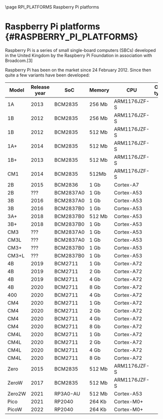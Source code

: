 \page RPI_PLATFORMS Raspberry Pi platforms
# Raspberry Pi platforms {#RASPBERRY_PI_PLATFORMS}

Raspberry Pi is a series of small single-board computers (SBCs) developed in the United Kingdom by the Raspberry Pi Foundation in association with Broadcom.[3]

Raspberry Pi has been on the market since 24 February 2012. Since then quite a few variants have been developed:

| Model | Release year | SoC       | Memory | CPU          | CPU type | Cores | 32/64 | Cache L1 | Cache L2 | Speed  | VideoCore | VC Speed | Ethernet   | Wifi     | BT     | GPIOs |
|-------|--------------|-----------|--------|--------------|----------|-------|-------|----------|----------|--------|-----------|----------|------------|----------|--------|-------|
| 1A    | 2013         | BCM2835   | 256 Mb | ARM1176JZF-S |          | 1     | 32    | 16Kb     | 128Kb    | 700MHz | IV        | 250MHz   | -          | -        | -      | 26    |
| 1B    | 2012         | BCM2835   | 256 Mb | ARM1176JZF-S |          | 1     | 32    | 16Kb     | 128Kb    | 700MHz | IV        | 250MHz   | 100Mb      | -        | -      | 26    |
| 1B    | 2012         | BCM2835   | 512 Mb | ARM1176JZF-S |          | 1     | 32    | 16Kb     | 128Kb    | 700MHz | IV        | 250MHz   | 100Mb      | -        | -      | 26    |
| 1A+   | 2014         | BCM2835   | 512 Mb | ARM1176JZF-S |          | 1     | 32    | 16Kb     | 128Kb    | 700MHz | IV        | 250MHz   | -          | -        | -      | 40    |
| 1B+   | 2013         | BCM2835   | 512 Mb | ARM1176JZF-S |          | 1     | 32    | 16Kb     | 128Kb    | 700MHz | IV        | 250MHz   | 100Mb      | -        | -      | 40    |
| CM1   | 2014         | BCM2835   | 512Mb  | ARM1176JZF-S |          | 1     | 32    |          |          |        |           |          | -          | -        | -      | -     |
| 2B    | 2015         | BCM2836   | 1 Gb   | Cortex-A7    |          | 4     | 32    | 16Kb     | 256Kb    | 900MHz | IV        | 250MHz   | 100Mb      | -        | -      | 40    |
| 2B    | ???          | BCM2837A0 | 1 Gb   | Cortex-A53   |          | 4     | 64    |          |          | 900MHz | IV        | 250MHz   | 100Mb      | -        | -      | 40    |
| 3B    | 2016         | BCM2837A0 | 1 Gb   | Cortex-A53   |          | 4     | 64    |          | 512Kb    | 1.2GHz | IV        | 250MHz   | 100Mb      | 2.4GHz   | 4.1BLE | 40    |
| 3B    | 2016         | BCM2837B0 | 1 Gb   | Cortex-A53   |          | 4     | 64    |          | 512Kb    | 1.2GHz | IV        | 250MHz   | 100Mb      | 2.4GHz   | 4.1BLE | 40    |
| 3A+   | 2018         | BCM2837B0 | 512 Mb | Cortex-A53   |          | 4     | 64    |          | 512Kb    | 1.4GHz | IV        | 250MHz   | -          | 2.4GHz   | 4.2BLE | 40    |
| 3B+   | 2018         | BCM2837B0 | 1 Gb   | Cortex-A53   |          | 4     | 64    |          | 512Kb    | 1.4GHz | IV        | 400MHz   | 1000Mb/300 | 2.4/5GHz | 4.2BLE | 40    |
| CM3   | ???          | BCM2837A0 | 1 Gb   | Cortex-A53   |          | 4     | 64    |          | 512Kb    | 1.2GHz | IV        |          | 100Mb      | 2.4GHz   | -      | 40    |
| CM3L  | ???          | BCM2837A0 | 1 Gb   | Cortex-A53   |          | 4     | 64    |          | 512Kb    | 1.2GHz | IV        |          | 100Mb      | 2.4GHz   | -      | 40    |
| CM3+  | ???          | BCM2837B0 | 1 Gb   | Cortex-A53   |          | 4     | 64    |          | 512Kb    | 1.4GHz | IV        |          | 1000Mb/300 | 2.4GHz   | -      | 40    |
| CM3+L | ???          | BCM2837B0 | 1 Gb   | Cortex-A53   |          | 4     | 64    |          | 512Kb    | 1.4GHz | IV        |          | 1000Mb/300 | 2.4GHz   | -      | 40    |
| 4B    | 2019         | BCM2711   | 1 Gb   | Cortex-A72   |          | 4     | 64    |          | 1Mb      | 1.5GHz | VI        |          | 1000Mb     | 2.4/5GHz | 5.0    | 40    |
| 4B    | 2019         | BCM2711   | 2 Gb   | Cortex-A72   |          | 4     | 64    |          | 1Mb      | 1.5GHz | VI        | 500MHz   | 1000Mb     | 2.4/5GHz | 5.0    | 40    |
| 4B    | 2019         | BCM2711   | 4 Gb   | Cortex-A72   |          | 4     | 64    |          | 1Mb      | 1.5GHz | VI        | 500MHz   | 1000Mb     | 2.4/5GHz | 5.0    | 40    |
| 4B    | 2020         | BCM2711   | 8 Gb   | Cortex-A72   |          | 4     | 64    |          | 1Mb      | 1.5GHz | VI        | 500MHz   | 1000Mb     | 2.4/5GHz | 5.0    | 40    |
| 400   | 2020         | BCM2711   | 4 Gb   | Cortex-A72   |          | 4     | 64    |          | 1Mb      | 1.8GHz | VI        | 500MHz   | 1000Mb     | 2.4/5GHz | 5.0    | 40    |
| CM4   | 2020         | BCM2711   | 1 Gb   | Cortex-A72   |          | 4     | 64    |          | 1Mb      | 1.5GHz | VI        | 500MHz   | 1000Mb     | 2.4/5GHz | 5.0BLE | 40    |
| CM4   | 2020         | BCM2711   | 2 Gb   | Cortex-A72   |          | 4     | 64    |          | 1Mb      | 1.5GHz | VI        | 500MHz   | 1000Mb     | 2.4/5GHz | 5.0BLE | 40    |
| CM4   | 2020         | BCM2711   | 4 Gb   | Cortex-A72   |          | 4     | 64    |          | 1Mb      | 1.5GHz | VI        | 500MHz   | 1000Mb     | 2.4/5GHz | 5.0BLE | 40    |
| CM4   | 2020         | BCM2711   | 8 Gb   | Cortex-A72   |          | 4     | 64    |          | 1Mb      | 1.5GHz | VI        | 500MHz   | 1000Mb     | 2.4/5GHz | 5.0BLE | 40    |
| CM4L  | 2020         | BCM2711   | 1 Gb   | Cortex-A72   |          | 4     | 64    |          | 1Mb      | 1.5GHz | VI        | 500MHz   | 1000Mb     | 2.4/5GHz | 5.0BLE | 40    |
| CM4L  | 2020         | BCM2711   | 2 Gb   | Cortex-A72   |          | 4     | 64    |          | 1Mb      | 1.5GHz | VI        | 500MHz   | 1000Mb     | 2.4/5GHz | 5.0BLE | 40    |
| CM4L  | 2020         | BCM2711   | 4 Gb   | Cortex-A72   |          | 4     | 64    |          | 1Mb      | 1.5GHz | VI        | 500MHz   | 1000Mb     | 2.4/5GHz | 5.0BLE | 40    |
| CM4L  | 2020         | BCM2711   | 8 Gb   | Cortex-A72   |          | 4     | 64    |          | 1Mb      | 1.5GHz | VI        | 500MHz   | 1000Mb     | 2.4/5GHz | 5.0BLE | 40    |
| Zero  | 2015         | BCM2835   | 512 Mb | ARM1176JZF-S |          | 1     | 32    | 16Kb     | 128Kb    | 1GHz   | IV        | 300MHz   | -          | -        | -      | 40    |
| ZeroW | 2017         | BCM2835   | 512 Mb | ARM1176JZF-S |          | 1     | 32    | 16Kb     | 128Kb    | 1GHz   | IV        | 300MHz   | -          | 2.4GHz   | 4.1BLE | 40    |
| Zero2W| 2021         | RP3A0-AU  | 512 Mb | Cortex-A53   |          | 4     | 64    |          |          | 1.2GHz | IV        |          | -          | 2.4GHz   | 4.2BLE | 40    |
| Pico  | 2021         | RP2040    | 264 Kb | Cortex-M0+   |          | 2     |       |          |          | 133MHz | -         | -        | -          | -        | -      | 40    |
| PicoW | 2022         | RP2040    | 264 Kb | Cortex-M0+   |          | 2     |       |          |          | 133MHz | -         | -        | -          | 2.4GHz   | 5.2BLE | 40    |
